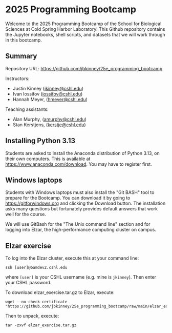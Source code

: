 # 2025 Programming Bootcamp

Welcome to the 2025 Programming Bootcamp of the School for Biological Sciences at Cold Spring Harbor Laboratory! This Github repository contains the Jupyter notebooks, shell scripts, and datasets that we will work through in this bootcamp. 

## Summary

Repository URL: https://github.com/jbkinney/25e_programming_bootcamp

Instructors: 
- Justin Kinney (<jkinney@cshl.edu>)
- Ivan Iossifov (<iossifov@cshl.edu>)
- Hannah Meyer, (<hmeyer@cshl.edu>)

Teaching assistants:
- Alan Murphy, (<amurphy@cshl.edu>)
- Stan Kerstjens, (<kerstje@cshl.edu>)

## Installing Python 3.13 

Students are asked to install the Anaconda distribution of Python 3.13, on their own computers. This is available at https://www.anaconda.com/download. You may have to register first. 

## Windows laptops

Students with Windows laptops must also install the "Git BASH" tool to prepare for the Bootcamp. You can download it by going to https://gitforwindows.org and clicking the Download button. The installation asks many questions but fortunately provides default answers that work well for the course.

We will use GitBash for the "The Unix command line" section and for logging into Elzar, the high-performance computing cluster on campus.

## Elzar exercise

To log into the Elzar cluster, execute this at your command line:

```ssh [user]@bamdev2.cshl.edu```

where ``[user]`` is your CSHL username (e.g. mine is ``jkinney``). Then enter your CSHL password. 

To download elzar_exercise.tar.gz to Elzar, execute:

```
wget --no-check-certificate "https://github.com/jbkinney/25e_programming_bootcamp/raw/main/elzar_exercise.tar.gz"
```

Then to unpack, execute:

```tar -zxvf elzar_exercise.tar.gz```

